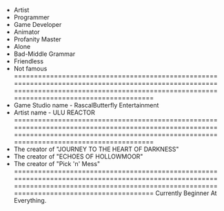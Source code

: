 - Artist
- Programmer
- Game Developer
- Animator
- Profanity Master
- Alone
- Bad-Middle Grammar
- Friendless
- Not famous
============================================================================================================================================================================================
- Game Studio name - RascalButterfly Entertainment
- Artist name - ULU REACTOR
============================================================================================================================================================================================
- The creator of "JOURNEY TO THE HEART OF DARKNESS"
- The creator of "ECHOES OF HOLLOWMOOR"
- The creator of "Pick 'n' Mess"
============================================================================================================================================================================================
Currently Beginner At Everything.

<!---
burakefe874/burakefe874 is a ✨ special ✨ repository because its `README.md` (this file) appears on your GitHub profile.
You can click the Preview link to take a look at your changes.
--->
